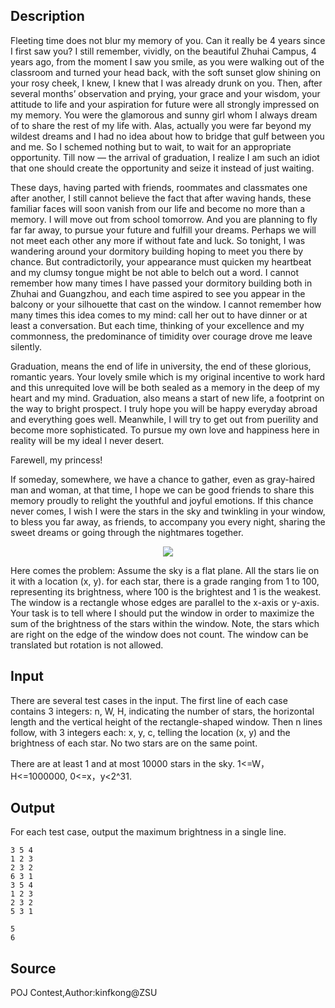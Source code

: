 <h2>Description</h2><p>Fleeting time does not blur my memory of you. Can it really be 4 years since I first saw you? I still remember, vividly, on the beautiful Zhuhai Campus, 4 years ago, from the moment I saw you smile, as you were walking out of the classroom and turned your head back, with the soft sunset glow shining on your rosy cheek, I knew, I knew that I was already drunk on you. Then, after several months’ observation and prying, your grace and your wisdom, your attitude to life and your aspiration for future were all strongly impressed on my memory. You were the glamorous and sunny girl whom I always dream of to share the rest of my life with. Alas, actually you were far beyond my wildest dreams and I had no idea about how to bridge that gulf between you and me. So I schemed nothing but to wait, to wait for an appropriate opportunity. Till now — the arrival of graduation, I realize I am such an idiot that one should create the opportunity and seize it instead of just waiting.</p><p>These days, having parted with friends, roommates and classmates one after another, I still cannot believe the fact that after waving hands, these familiar faces will soon vanish from our life and become no more than a memory. I will move out from school tomorrow. And you are planning to fly far far away, to pursue your future and fulfill your dreams. Perhaps we will not meet each other any more if without fate and luck. So tonight, I was wandering around your dormitory building hoping to meet you there by chance. But contradictorily, your appearance must quicken my heartbeat and my clumsy tongue might be not able to belch out a word. I cannot remember how many times I have passed your dormitory building both in Zhuhai and Guangzhou, and each time aspired to see you appear in the balcony or your silhouette that cast on the window. I cannot remember how many times this idea comes to my mind: call her out to have dinner or at least a conversation. But each time, thinking of your excellence and my commonness, the predominance of timidity over courage drove me leave silently.</p><p>Graduation, means the end of life in university, the end of these glorious, romantic years. Your lovely smile which is my original incentive to work hard and this unrequited love will be both sealed as a memory in the deep of my heart and my mind. Graduation, also means a start of new life, a footprint on the way to bright prospect. I truly hope you will be happy everyday abroad and everything goes well. Meanwhile, I will try to get out from puerility and become more sophisticated. To pursue my own love and happiness here in reality will be my ideal I never desert.</p><p>Farewell, my princess!</p><p>If someday, somewhere, we have a chance to gather, even as gray-haired man and woman, at that time, I hope we can be good friends to share this memory proudly to relight the youthful and joyful emotions. If this chance never comes, I wish I were the stars in the sky and twinkling in your window, to bless you far away, as friends, to accompany you every night, sharing the sweet dreams or going through the nightmares together.</p><p><center><img src="file://7WaYwUji.png"></center></p><p>Here comes the problem: Assume the sky is a flat plane. All the stars lie on it with a location (x, y). for each star, there is a grade ranging from 1 to 100, representing its brightness, where 100 is the brightest and 1 is the weakest. The window is a rectangle whose edges are parallel to the x-axis or y-axis. Your task is to tell where I should put the window in order to maximize the sum of the brightness of the stars within the window. Note, the stars which are right on the edge of the window does not count. The window can be translated but rotation is not allowed.</p><h2>Input</h2><p>There are several test cases in the input. The first line of each case contains 3 integers: n, W, H, indicating the number of stars, the horizontal length and the vertical height of the rectangle-shaped window. Then n lines follow, with 3 integers each: x, y, c, telling the location (x, y) and the brightness of each star. No two stars are on the same point.</p><p>There are at least 1 and at most 10000 stars in the sky. 1&lt;=W，H&lt;=1000000, 0&lt;=x，y&lt;2^31.</p><h2>Output</h2><p>For each test case, output the maximum brightness in a single line.</p>

<pre><code class="language-input1">3 5 4
1 2 3
2 3 2
6 3 1
3 5 4
1 2 3
2 3 2
5 3 1
</code></pre>

<pre><code class="language-output1">5
6
</code></pre>

<h2>Source</h2><p>POJ Contest,Author:kinfkong@ZSU</p>
